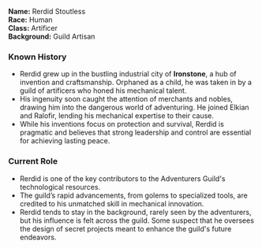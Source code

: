 **Name:** Rerdid Stoutless  
**Race:** Human  
**Class:** Artificer  
**Background:** Guild Artisan

### **Known History**

- Rerdid grew up in the bustling industrial city of **Ironstone**, a hub of invention and craftsmanship. Orphaned as a child, he was taken in by a guild of artificers who honed his mechanical talent.
- His ingenuity soon caught the attention of merchants and nobles, drawing him into the dangerous world of adventuring. He joined Elkian and Ralofir, lending his mechanical expertise to their cause.
- While his inventions focus on protection and survival, Rerdid is pragmatic and believes that strong leadership and control are essential for achieving lasting peace.

### **Current Role**

- Rerdid is one of the key contributors to the Adventurers Guild's technological resources.
- The guild’s rapid advancements, from golems to specialized tools, are credited to his unmatched skill in mechanical innovation.
- Rerdid tends to stay in the background, rarely seen by the adventurers, but his influence is felt across the guild. Some suspect that he oversees the design of secret projects meant to enhance the guild's future endeavors.